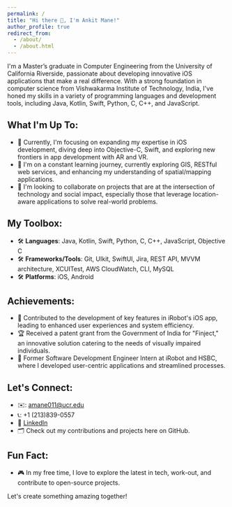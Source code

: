 ```yaml
---
permalink: /
title: "Hi there 👋, I'm Ankit Mane!"
author_profile: true
redirect_from: 
  - /about/
  - /about.html
---
```


I'm a Master’s graduate in Computer Engineering from the University of California Riverside, passionate about developing innovative iOS applications that make a real difference. With a strong foundation in computer science from Vishwakarma Institute of Technology, India, I've honed my skills in a variety of programming languages and development tools, including Java, Kotlin, Swift, Python, C, C++, and JavaScript.

## What I'm Up To:
- 🔭 Currently, I'm focusing on expanding my expertise in iOS development, diving deep into Objective-C, Swift, and exploring new frontiers in app development with AR and VR.
- 🌱 I'm on a constant learning journey, currently exploring GIS, RESTful web services, and enhancing my understanding of spatial/mapping applications.
- 👯 I'm looking to collaborate on projects that are at the intersection of technology and social impact, especially those that leverage location-aware applications to solve real-world problems.

## My Toolbox:
- 🛠 **Languages**: Java, Kotlin, Swift, Python, C, C++, JavaScript, Objective C
- 🛠 **Frameworks/Tools**: Git, UIkit, SwiftUI, Jira, REST API, MVVM architecture, XCUITest, AWS CloudWatch, CLI, MySQL
- 🛠 **Platforms**: iOS, Android

## Achievements:
- 📱 Contributed to the development of key features in iRobot's iOS app, leading to enhanced user experiences and system efficiency.
- 🏆 Received a patent grant from the Government of India for "Finject," an innovative solution catering to the needs of visually impaired individuals.
- 💼 Former Software Development Engineer Intern at iRobot and HSBC, where I developed user-centric applications and streamlined processes.

## Let's Connect:
-  ✉️:  amane011@ucr.edu   
- 📞:  +1 (213)839-0557
- 💼 [LinkedIn](https://www.linkedin.com/in/ankit-mane-9490b3163/)
- 🗂 Check out my contributions and projects here on GitHub.

## Fun Fact:
- 🎮 In my free time, I love to explore the latest in tech, work-out, and contribute to open-source projects.

Let's create something amazing together!
